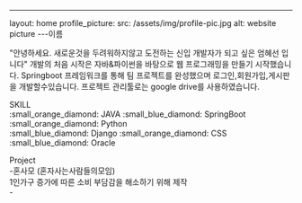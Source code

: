 ---
layout: home
profile_picture:
  src: /assets/img/profile-pic.jpg
  alt: website picture
---이름

<p>
"안녕하세요. 새로운것을 두려워하지않고 도전하는 신입 개발자가 되고 싶은 엄혜선 입니다"
 개발의 처음 시작은 자바&파이썬을 바탕으로 웹 프로그래밍을 만들기 시작했습니다.
 Springboot 프레임워크를 통해 팀 프로젝트를 완성했으며 로그인,회원가입,게시판을 개발할수있습니다.
 프로젝트 관리툴로는 google drive를 사용하였습니다.
</p>

<p>
SKILL<br>
:small_orange_diamond: JAVA
:small_blue_diamond: SpringBoot
:small_orange_diamond: Python<br>
:small_blue_diamond: Django
:small_orange_diamond: CSS
:small_blue_diamond: Oracle
</p>

<p>
Project<br>
  -혼사모 (혼자사는사람들의모임)<br> 1인가구 증가에 따른 소비 부담감을 해소하기 위해 제작<br>
  -
</p>
